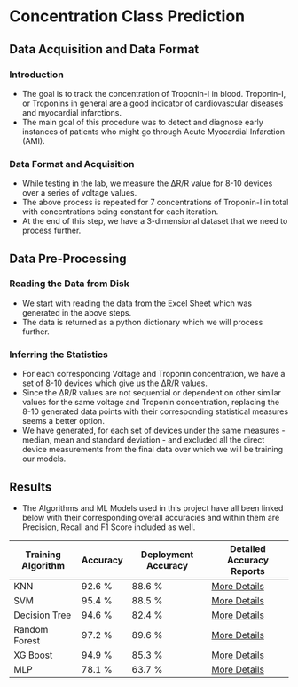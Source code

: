 # Concentration Class Prediction

## Data Acquisition and Data Format

### Introduction

- The goal is to track the concentration of Troponin-I in blood. Troponin-I, or Troponins in general are a good indicator of cardiovascular diseases and myocardial infarctions.
- The main goal of this procedure was to detect and diagnose early instances of patients who might go through Acute Myocardial Infarction (AMI).

### Data Format and Acquisition

- While testing in the lab, we measure the ΔR/R value for 8-10 devices over a series of voltage values.
- The above process is repeated for 7 concentrations of Troponin-I in total with concentrations being constant for each iteration.
- At the end of this step, we have a 3-dimensional dataset that we need to process further.

## Data Pre-Processing

### Reading the Data from Disk

- We start with reading the data from the Excel Sheet which was generated in the above steps.
- The data is returned as a python dictionary which we will process further.

### Inferring the Statistics

- For each corresponding Voltage and Troponin concentration, we have a set of 8-10 devices which give us the ΔR/R values.
- Since the ΔR/R values are not sequential or dependent on other similar values for the same voltage and Troponin concentration, replacing the 8-10 generated data points with their corresponding statistical measures seems a better option.
- We have generated, for each set of devices under the same measures - median, mean and standard deviation - and excluded all the direct device measurements from the final data over which we will be training our models.

## Results

- The Algorithms and ML Models used in this project have all been linked below with their corresponding overall accuracies and within them are Precision, Recall and F1 Score included as well.

| Training Algorithm | Accuracy | Deployment Accuracy | Detailed Accuracy Reports                           |
| ------------------ | -------- | ------------------- | --------------------------------------------------- |
| KNN                | 92.6 %   | 88.6 %              | [More Details](./outputs/KNN/report.md)             |
| SVM                | 95.4 %   | 88.5 %              | [More Details](./outputs/SVM/report.md)             |
| Decision Tree      | 94.6 %   | 82.4 %              | [More Details](./outputs/Decision%20Tree/report.md) |
| Random Forest      | 97.2 %   | 89.6 %              | [More Details](./outputs/Random%20Forest/report.md) |
| XG Boost           | 94.9 %   | 85.3 %              | [More Details](./outputs/XG%20Boost/report.md)      |
| MLP                | 78.1 %   | 63.7 %                  | [More Details](./outputs/MLP/report.md)             |

